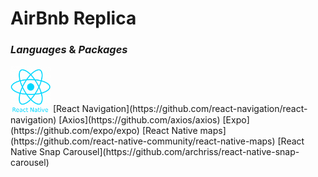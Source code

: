 # AirBnb Replica

### _Languages_ & _Packages_

<img alt="css" width="64px" src="./assets/native-logo.png">
[React Navigation](https://github.com/react-navigation/react-navigation)
[Axios](https://github.com/axios/axios)
[Expo](https://github.com/expo/expo)
[React Native maps](https://github.com/react-native-community/react-native-maps)
[React Native Snap Carousel](https://github.com/archriss/react-native-snap-carousel)

<!-- <p align="center">
<img src="./src/assets/login.png" width="250" alt="login">
<img src="./src/assets/signup.png" width="250" alt="signup">
<img src="./src/assets/profile.png" width="250" alt="profile">
<img src="./src/assets/home.png" width="250" alt="home">
<img src="./src/assets/annonce.png" width="250" alt="annonce">
<img src="./src/assets/carte.png" width="250" alt="carte"></p> -->
